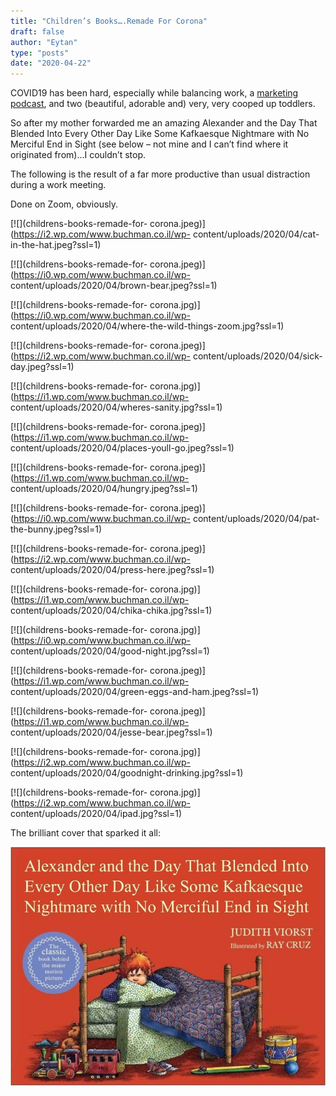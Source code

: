```yaml
---
title: "Children’s Books….Remade For Corona"
draft: false
author: "Eytan"
type: "posts"
date: "2020-04-22"
---
```

COVID19 has been hard, especially while balancing work, a [marketing
podcast](https://www.buchman.co.il/marketers-in-capes-podcast/), and two
(beautiful, adorable and) very, very cooped up toddlers.

So after my mother forwarded me an amazing Alexander and the Day That Blended
Into Every Other Day Like Some Kafkaesque Nightmare with No Merciful End in
Sight (see below – not mine and I can’t find where it originated from)…I
couldn’t stop.

The following is the result of a far more productive than usual distraction
during a work meeting.

Done on Zoom, obviously.

[![](childrens-books-remade-for-
corona.jpeg)](https://i2.wp.com/www.buchman.co.il/wp-
content/uploads/2020/04/cat-in-the-hat.jpeg?ssl=1)

  

[![](childrens-books-remade-for-
corona.jpeg)](https://i0.wp.com/www.buchman.co.il/wp-
content/uploads/2020/04/brown-bear.jpeg?ssl=1)

  

[![](childrens-books-remade-for-
corona.jpg)](https://i0.wp.com/www.buchman.co.il/wp-
content/uploads/2020/04/where-the-wild-things-zoom.jpg?ssl=1)

  

[![](childrens-books-remade-for-
corona.jpeg)](https://i2.wp.com/www.buchman.co.il/wp-
content/uploads/2020/04/sick-day.jpeg?ssl=1)

  

[![](childrens-books-remade-for-
corona.jpg)](https://i1.wp.com/www.buchman.co.il/wp-
content/uploads/2020/04/wheres-sanity.jpg?ssl=1)

  

[![](childrens-books-remade-for-
corona.jpeg)](https://i1.wp.com/www.buchman.co.il/wp-
content/uploads/2020/04/places-youll-go.jpeg?ssl=1)

  

[![](childrens-books-remade-for-
corona.jpeg)](https://i1.wp.com/www.buchman.co.il/wp-
content/uploads/2020/04/hungry.jpeg?ssl=1)

  

[![](childrens-books-remade-for-
corona.jpeg)](https://i0.wp.com/www.buchman.co.il/wp-
content/uploads/2020/04/pat-the-bunny.jpeg?ssl=1)

  

[![](childrens-books-remade-for-
corona.jpeg)](https://i2.wp.com/www.buchman.co.il/wp-
content/uploads/2020/04/press-here.jpeg?ssl=1)

  

[![](childrens-books-remade-for-
corona.jpg)](https://i1.wp.com/www.buchman.co.il/wp-
content/uploads/2020/04/chika-chika.jpg?ssl=1)

  

[![](childrens-books-remade-for-
corona.jpg)](https://i0.wp.com/www.buchman.co.il/wp-
content/uploads/2020/04/good-night.jpg?ssl=1)

  

[![](childrens-books-remade-for-
corona.jpeg)](https://i1.wp.com/www.buchman.co.il/wp-
content/uploads/2020/04/green-eggs-and-ham.jpeg?ssl=1)

  

[![](childrens-books-remade-for-
corona.jpeg)](https://i1.wp.com/www.buchman.co.il/wp-
content/uploads/2020/04/jesse-bear.jpeg?ssl=1)

  

[![](childrens-books-remade-for-
corona.jpg)](https://i2.wp.com/www.buchman.co.il/wp-
content/uploads/2020/04/goodnight-drinking.jpg?ssl=1)

  

[![](childrens-books-remade-for-
corona.jpg)](https://i2.wp.com/www.buchman.co.il/wp-
content/uploads/2020/04/ipad.jpg?ssl=1)

  

The brilliant cover that sparked it all:

![](childrens-books-remade-for-corona.jpeg)

